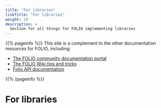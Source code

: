 ```yaml
---
title: "For libraries"
linkTitle: "For libraries"
weight: 10
description: >
  Section for all things for FOLIO implementing libraries
---
```

{{% pageinfo %}}
This site is a complement to the other documentation resources for FOLIO, including:
* [The FOLIO community documentation portal](https://docs.folio.org/)
* [The FOLIO Wiki tips and tricks](https://wiki.folio.org/display/FOLIOtips/Individual+Apps%3A+Information%2C+Tips%2C+and+Tricks)
* [Folio API documentation](https://dev.folio.org/reference/api/)

{{% /pageinfo %}}

# For libraries




